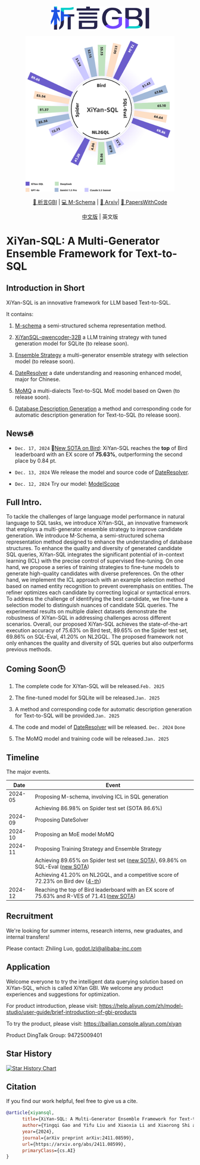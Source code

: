 <p align="center">
  <img src="https://raw.githubusercontent.com/XGenerationLab/XiYan-SQL/main/xiyanGBI.png" alt="image" />
</p>

<p align="center">
  <img src="https://raw.githubusercontent.com/XGenerationLab/XiYan-SQL/refs/heads/main/xiyansql.png" alt="image" width="400"/>
</p>


<div align="center">
  
[🤗 析言GBI](https://bailian.console.aliyun.com/xiyan) | 
[💻 M-Schema](https://github.com/XGenerationLab/M-Schema) | 
[📖 Arxiv](https://arxiv.org/abs/2411.08599)| 
[📄 PapersWithCode](https://paperswithcode.com/paper/xiyan-sql-a-multi-generator-ensemble)

</div>

<div align="center">

[中文版](https://github.com/XGenerationLab/XiYan-SQL/blob/main/README_zh.md) |
英文版

</div>

# XiYan-SQL: A Multi-Generator Ensemble Framework for Text-to-SQL

## Introduction in Short
XiYan-SQL is an innovative framework for LLM based Text-to-SQL. 

It contains:

1. [M-schema](https://github.com/XGenerationLab/M-Schema) a semi-structured schema representation method.

2. [XiYanSQL-qwencoder-32B](https://github.com/XGenerationLab/XiYanSQL-qwencoder-32B) a LLM training strategy with tuned generation model for SQLite (to release soon).

3. [Ensemble Strategy](https://github.com/XGenerationLab/XiYan-Selection) a multi-generator ensemble strategy with selection model (to release soon).

4. [DateResolver](https://github.com/XGenerationLab/XiYan-DateResolver) a date understanding and reasoning enhanced model, major for Chinese.

5. [MoMQ](https://github.com/XGenerationLab/MoMQ) a multi-dialects Text-to-SQL MoE model based on Qwen (to release soon).

6. [Database Description Generation](https://github.com/XGenerationLab/XiYan-DBDescGen) a method and corresponding code for automatic description generation for Text-to-SQL (to release soon).

## News🔥

+ `Dec. 17, 2024` 🌟[New SOTA on Bird](https://bird-bench.github.io/): XiYan-SQL reaches the **top** of Bird leaderboard with an EX score of **75.63%**, outperforming the second place by 0.84 pt.

+ `Dec. 13, 2024` We release the model and source code of [DateResolver](https://github.com/XGenerationLab/XiYan-DateResolver).

+ `Dec. 12, 2024` Try our model: [ModelScope](https://www.modelscope.cn/studios/XGenerationLab/XiYan-Qwen-Instruct)


## Full Intro.
To tackle the challenges of large language model performance in natural language to SQL tasks, we introduce XiYan-SQL, an innovative framework that employs a multi-generator ensemble strategy to improve candidate generation.
We introduce M-Schema, a semi-structured schema representation method designed to enhance the understanding of database structures.
To enhance the quality and diversity of generated candidate SQL queries, XiYan-SQL integrates the significant potential of in-context learning (ICL) with the precise control of supervised fine-tuning.
On one hand, we propose a series of training strategies to fine-tune models to generate high-quality candidates with diverse preferences.
On the other hand, we implement the ICL approach with an example selection method based on named entity recognition to prevent overemphasis on entities.
The refiner optimizes each candidate by correcting logical or syntactical errors.
To address the challenge of identifying the best candidate, we fine-tune a selection model to distinguish nuances of candidate SQL queries.
The experimental results on multiple dialect datasets demonstrate the robustness of XiYan-SQL in addressing challenges across different scenarios.
Overall, our proposed XiYan-SQL achieves the state-of-the-art execution accuracy of 75.63\% on Bird test, 89.65\% on the Spider test set, 69.86\% on SQL-Eval, 41.20\% on NL2GQL.
The proposed framework not only enhances the quality and diversity of SQL queries but also outperforms previous methods.


## Coming Soon🕒

1. The complete code for XiYan-SQL will be released.`Feb. 2025`

2. The fine-tuned model for SQLite will be released.`Jan. 2025`

3. A method and corresponding code for automatic description generation for Text-to-SQL will be provided.`Jan. 2025`

4. The code and model of [DateResolver](https://github.com/XGenerationLab/XiYan-DateResolver) will be released. `Dec. 2024` `Done`

5. The MoMQ model and training code will be released.`Jan. 2025`

## Timeline
The major events.

| Date     | Event                                                                                                                                                             |
|----------|-------------------------------------------------------------------------------------------------------------------------------------------------------------------|
| 2024-05  | Proposing M-schema, involving ICL in SQL generation   |
|          | Achieving 86.98% on Spider test set (SOTA 86.6%)       |
| 2024-09  | Proposing DateSolver                      |
| 2024-10  | Proposing an MoE model MoMQ   |
| 2024-11  | Proposing Training Strategy and Ensemble Strategy      |
|          | Achieving 89.65% on Spider test set ([new SOTA](https://paperswithcode.com/sota/text-to-sql-on-spider)), 69.86% on SQL-Eval ([new SOTA](https://paperswithcode.com/sota/text-to-sql-on-sql-eval-1))                                                                     |
|          | Achieving 41.20% on NL2GQL, and a competitive score of 72.23% on Bird dev ([4-th](https://paperswithcode.com/sota/text-to-sql-on-bird-big-bench-for-large-scale))          |
| 2024-12  | Reaching the top of Bird leaderboard with an EX score of 75.63% and R-VES of 71.41([new SOTA](https://bird-bench.github.io/)) |

## Recruitment

We're looking for summer interns, research interns, new graduates, and internal transfers!

Please contact: Zhiling Luo, godot.lzl@alibaba-inc.com


## Application
Welcome everyone to try the intelligent data querying solution based on XiYan-SQL, which is called XiYan GBI. We welcome any product experiences and suggestions for optimization.

For product introduction, please visit: https://help.aliyun.com/zh/model-studio/user-guide/brief-introduction-of-gbi-products

To try the product, please visit: https://bailian.console.aliyun.com/xiyan

Product DingTalk Group: 94725009401


## Star History

[![Star History Chart](https://api.star-history.com/svg?repos=XGenerationLab/XiYan-SQL&Date)](https://star-history.com/#XGenerationLab/XiYan-SQL&Date)

## Citation
If you find our work helpful, feel free to give us a cite.
```bibtex
@article{xiyansql,
      title={XiYan-SQL: A Multi-Generator Ensemble Framework for Text-to-SQL}, 
      author={Yingqi Gao and Yifu Liu and Xiaoxia Li and Xiaorong Shi and Yin Zhu and Yiming Wang and Shiqi Li and Wei Li and Yuntao Hong and Zhiling Luo and Jinyang Gao and Liyu Mou and Yu Li},
      year={2024},
      journal={arXiv preprint arXiv:2411.08599},
      url={https://arxiv.org/abs/2411.08599},
      primaryClass={cs.AI}
}
```
